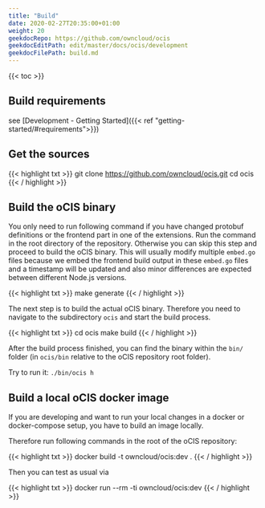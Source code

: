 ```yaml
---
title: "Build"
date: 2020-02-27T20:35:00+01:00
weight: 20
geekdocRepo: https://github.com/owncloud/ocis
geekdocEditPath: edit/master/docs/ocis/development
geekdocFilePath: build.md
---
```


{{< toc >}}

## Build requirements

see [Development - Getting Started]({{< ref "getting-started/#requirements">}})

## Get the sources

{{< highlight txt >}}
git clone https://github.com/owncloud/ocis.git
cd ocis
{{< / highlight >}}

## Build the oCIS binary

You only need to run following command if you have changed protobuf definitions or the frontend part in one of the extensions. Run the command in the root directory of the repository. Otherwise you can skip this step and proceed to build the oCIS binary.
This will usually modify multiple `embed.go` files because we embed the frontend build output in these `embed.go` files and a timestamp will be updated and also minor differences are expected between different Node.js versions.

{{< highlight txt >}}
make generate
{{< / highlight >}}

The next step is to build the actual oCIS binary. Therefore you need to navigate to the subdirectory `ocis` and start the build process.

{{< highlight txt >}}
cd ocis
make build
{{< / highlight >}}

After the build process finished, you can find the binary within the `bin/` folder (in `ocis/bin` relative to the oCIS repository root folder).

Try to run it: `./bin/ocis h`

## Build a local oCIS docker image

If you are developing and want to run your local changes in a docker or docker-compose setup, you have to build an image locally.

Therefore run following commands in the root of the oCIS repository:

{{< highlight txt >}}
docker build -t owncloud/ocis:dev .
{{< / highlight >}}

Then you can test as usual via

{{< highlight txt >}}
docker run --rm -ti owncloud/ocis:dev
{{< / highlight >}}
